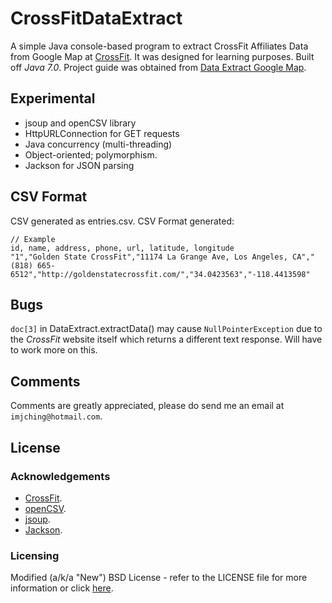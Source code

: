 CrossFitDataExtract
===================
A simple Java console-based program to extract CrossFit Affiliates Data from Google Map at [CrossFit](http://map.crossfit.com/).
It was designed for learning purposes. Built off _Java 7.0_. Project guide was obtained from [Data Extract Google Map](https://www.freelancer.com/projects/Data-Entry-Excel/Data-Extract-Google-Map.html).

Experimental
------------
- jsoup and openCSV library
- HttpURLConnection for GET requests
- Java concurrency (multi-threading)
- Object-oriented; polymorphism.
- Jackson for JSON parsing

CSV Format
----------
CSV generated as entries.csv.
CSV Format generated:

    // Example
    id, name, address, phone, url, latitude, longitude
	"1","Golden State CrossFit","11174 La Grange Ave, Los Angeles, CA","(818) 665-6512","http://goldenstatecrossfit.com/","34.0423563","-118.4413598"

Bugs
----
`doc[3]` in DataExtract.extractData() may cause `NullPointerException` due to the _CrossFit_ website itself which returns a different text response. Will have to work more on this.

Comments
--------
Comments are greatly appreciated, please do send me an email at `imjching@hotmail.com`.

License
-------
### Acknowledgements
- [CrossFit](http://map.crossfit.com/).
- [openCSV](http://opencsv.sourceforge.net/).
- [jsoup](http://jsoup.org/).
- [Jackson](http://fasterxml.github.io/jackson-databind/).

### Licensing
Modified (a/k/a "New") BSD License - refer to the LICENSE file for more information or click [here](http://www.opensource.org/licenses/bsd-3-clause).